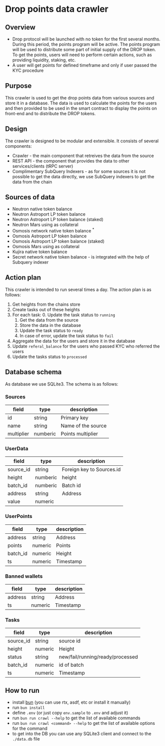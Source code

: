 # Drop points data crawler

## Overview
* Drop protocol will be launched with no token for the first several months. During this period, the points program will be active. The points program will be used to distribute some part of initial supply of the DROP token. To get the points, users will need to perform certain actions, such as providing liquidity, staking, etc. 
* A user will get points for defined timeframe and only if user passed the KYC procedure

## Purpose
This crawler is used to get the drop points data from various sources and store it in a database. The data is used to calculate the points for the users and then provided to be used in the smart contract to display the points on front-end and to distribute the DROP tokens.

## Design
The crawler is designed to be modular and extensible. It consists of several components:
* Crawler - the main component that retreives the data from the source
* REST API - the component that provides the data to other services/clients (tRPC server)
* Complimentary SubQuery Indexers - as for some sources it is not possible to get the data directly, we use SubQuery indexers to get the data from the chain

## Sources of data
- Neutron native token balance
- Neutron Astroport LP token balance
- Neutron Astroport LP token balance (staked)
- Neutron Mars using as collateral
- Osmosis network native token balance <sup>*</sup>
- Osmosis Astroport LP token balance
- Osmosis Astroport LP token balance (staked)
- Osmosis Mars using as collateral
- Kujira native token balance
- Secret network native token balance <sup>*</sup>
<sup>*</sup> - is integrated with the help of Subquery indexer

## Action plan
This crawler is intended to run several times a day. The action plan is as follows:
1. Get heights from the chains store 
2. Create tasks out of these heights
3. For each task:
    0. Update the task status to `running`
    1. Get the data from the source
    2. Store the data in the database
    3. Update the task status to `ready`
    4. In case of error, update the task status to `fail`
4. Aggregate the data for the users and store it in the database
5. Update `referal_balance` for the users who passed KYC who referred the users 
6. Update the tasks status to `processed`

## Database schema
As database we use SQLite3. The schema is as follows:

### Sources
|field|type|description|
|---|---|---|
|id             |string     |Primary key         |
|name           |string     |Name of the source  |
|multiplier     |numberic   |Points multiplier   |

### UserData
|field|type|description|
|---|---|---|
|source_id          |string       |Foreign key to Sources.id |
|height             |numberic     |height                    |
|batch_id           |numberic     |Batch id                  |
|address            |string       |Address                   |
|value              |numeric      |                          |

### UserPoints
|field|type|description|
|---|---|---|
|address      |string        |Address|
|points       |numeric       |Points |
|batch_id     |numeric       |Height |
|ts           |numeric       |Timestamp |

### Banned wallets
|field|type|description|
|---|---|---|
|address      |string        |Address|
|ts           |numeric       |Timestamp |

### Tasks
|field|type|description|
|---|---|---|
|source_id    |string        |source id                        |
|height       |numeric       |Height                           |
|status       |string        |new/fail/running/ready/processed  |
|batch_id     |numeric        |id of batch  |
|ts           |numeric        |Timestamp  |

## How to run
* install [bun](https://bun.sh/) (you can use rtx, asdf, etc or install it manually)
* run `bun install`
* define `.env` (or just copy `env.sample` to `.env` and adjust it)
* run `bun run crawl --help` to get the list of available commands
* run `bun run crawl <command> --help` to get the list of available options for the command
* to get into the DB you can use any SQLite3 client and connect to the `./data.db` file
